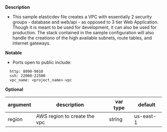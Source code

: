 **Description**

  - This sample elasticdev file creates a VPC with essentially 2 security groups - database and web/api - as opposed to 3 tier Web Application.  Though it is meant to be used for development, it can also be used for production.  The stack contained in the sample configuration will also handle the creationo of the high available subnets, route tables, and internet gateways.

**Notable**
  -  Ports open to public include: 

```
  http: 8090-9010 
  ssh: 22000-22500
  vpc_name: <project_name>-vpc
```

**Optional**

| argument      | description                            | var type | default      |
| ------------- | -------------------------------------- | -------- | ------------ |
| region   | AWS region to create the vpc                 | string   | us-east-1         |
